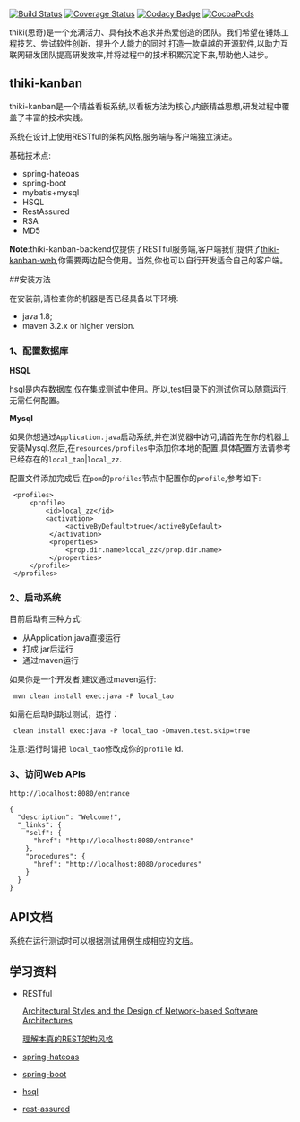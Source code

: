 
[![Build Status](http://img.shields.io/travis/thiki-org/thiki-kanban-backend/go.svg?style=flat-square)](https://travis-ci.org/thiki-org/thiki-kanban-backend)
[![Coverage Status](http://img.shields.io/coveralls/thiki-org/thiki-kanban-backend/go.svg?style=flat-square)](https://coveralls.io/r/thiki-org/thiki-kanban-backend?branch=go)
[![Codacy Badge](https://img.shields.io/codacy/grade/096aad581d3b44f6bde20ab37862512e/go.svg?style=flat-square)](https://www.codacy.com/app/btao-cn/thiki-kanban-backend?utm_source=github.com&amp;utm_medium=referral&amp;utm_content=thiki-org/thiki-kanban-backend&amp;utm_campaign=Badge_Grade)
[![CocoaPods](https://img.shields.io/badge/文档-API-green.svg?style=plastic)](https://github.com/thiki-org/thiki-kanban-backend/blob/go/src/test/resources/APIDocument.md)

thiki(思奇)是一个充满活力、具有技术追求并热爱创造的团队。我们希望在锤炼工程技艺、尝试软件创新、提升个人能力的同时,打造一款卓越的开源软件,以助力互联网研发团队提高研发效率,并将过程中的技术积累沉淀下来,帮助他人进步。

## thiki-kanban

thiki-kanban是一个精益看板系统,以看板方法为核心,内嵌精益思想,研发过程中覆盖了丰富的技术实践。

系统在设计上使用RESTful的架构风格,服务端与客户端独立演进。

基础技术点:
* spring-hateoas
* spring-boot
* mybatis+mysql
* HSQL
* RestAssured
* RSA
* MD5


**Note**:thiki-kanban-backend仅提供了RESTful服务端,客户端我们提供了[thiki-kanban-web](https://github.com/thiki-org/thiki-kanban-web),你需要两边配合使用。当然,你也可以自行开发适合自己的客户端。

##安装方法 

在安装前,请检查你的机器是否已经具备以下环境:  
* java 1.8;  
* maven 3.2.x or higher version.


### 1、配置数据库

**HSQL**

hsql是内存数据库,仅在集成测试中使用。所以,test目录下的测试你可以随意运行,无需任何配置。

**Mysql**

如果你想通过`Application.java`启动系统,并在浏览器中访问,请首先在你的机器上安装Mysql.然后,在`resources/profiles`中添加你本地的配置,具体配置方法请参考已经存在的`local_tao`|`local_zz`.

配置文件添加完成后,在`pom`的`profiles`节点中配置你的`profile`,参考如下:

```
 <profiles>
     <profile>
         <id>local_zz</id>
         <activation>
              <activeByDefault>true</activeByDefault>
          </activation>
          <properties>
              <prop.dir.name>local_zz</prop.dir.name>
          </properties>
     </profile>
 </profiles>
```

### 2、启动系统

目前启动有三种方式:

* 从Application.java直接运行
* 打成 jar后运行
* 通过maven运行

如果你是一个开发者,建议通过maven运行:

```
 mvn clean install exec:java -P local_tao
```
如需在启动时跳过测试，运行：

```
 clean install exec:java -P local_tao -Dmaven.test.skip=true
```
注意:运行时请把 `local_tao`修改成你的`profile` id.


### 3、访问Web APIs

```
http://localhost:8080/entrance
 
{
  "description": "Welcome!",
  "_links": {
    "self": {
      "href": "http://localhost:8080/entrance"
    },
    "procedures": {
      "href": "http://localhost:8080/procedures"
    }
  }
}
```

## API文档

系统在运行测试时可以根据测试用例生成相应的[文档](https://github.com/thiki-org/thiki-kanban-backend/blob/go/src/test/resources/APIDocument.md)。

## 学习资料

* RESTful

    [Architectural Styles and the Design of Network-based Software Architectures](https://www.ics.uci.edu/~fielding/pubs/dissertation/top.htm)
    
    [理解本真的REST架构风格](http://www.infoq.com/cn/articles/understanding-restful-style)

* [spring-hateoas](http://projects.spring.io/spring-hateoas/)

* [spring-boot](http://projects.spring.io/spring-boot/)

* [hsql](http://hsqldb.org)

* [rest-assured](https://github.com/rest-assured/rest-assured)

    





